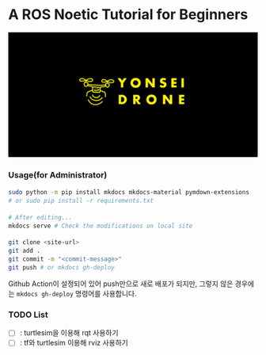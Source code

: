 # A ROS Noetic Tutorial for Beginners

![Title](./assets/banner_test_yonseidrone.png)

### Usage(for Administrator)
```bash
sudo python -m pip install mkdocs mkdocs-material pymdown-extensions
# or sudo pip install -r requirements.txt

# After editing...
mkdocs serve # Check the modifications on local site

git clone <site-url>
git add .
git commit -m "<commit-message>"
git push # or mkdocs gh-deploy
```
Github Action이 설정되어 있어 push만으로 새로 배포가 되지만, 그렇지 않은 경우에는 `mkdocs gh-deploy` 명령어를 사용합니다.

### TODO List
- [ ] : turtlesim을 이용해 rqt 사용하기
- [ ] : tf와 turtlesim 이용해 rviz 사용하기